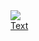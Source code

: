 <div class="caption-img-container">
  <div class="caption-img">
    <img src=/static/images//>
    <figcaption><a href="ref">Text</a></figcaption>
  </div>
</div>
